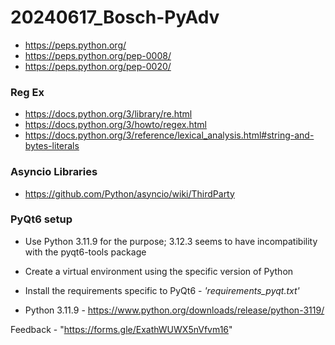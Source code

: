 # 20240617_Bosch-PyAdv

* https://peps.python.org/
* https://peps.python.org/pep-0008/
* https://peps.python.org/pep-0020/

### Reg Ex
* https://docs.python.org/3/library/re.html
* https://docs.python.org/3/howto/regex.html
* https://docs.python.org/3/reference/lexical_analysis.html#string-and-bytes-literals


### Asyncio Libraries
* https://github.com/Python/asyncio/wiki/ThirdParty 

### PyQt6 setup
* Use Python 3.11.9 for the purpose; 3.12.3 seems to have incompatibility with the pyqt6-tools package
* Create a virtual environment using the specific version of Python
* Install the requirements specific to PyQt6 - *'requirements_pyqt.txt'*

* Python 3.11.9 - https://www.python.org/downloads/release/python-3119/



Feedback - "https://forms.gle/ExathWUWX5nVfvm16"